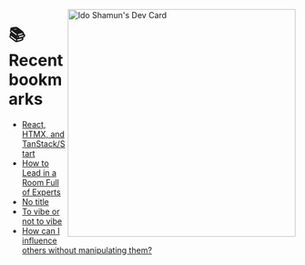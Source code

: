 <a href="https://app.daily.dev/idoshamun"><img src="https://api.daily.dev/devcards/v2/28849d86070e4c099c877ab6837c61f0.png?type=default&r=auy" align="right" width="400" alt="Ido Shamun's Dev Card"/></a>

# 📚 Recent bookmarks
<!-- BOOKMARKS:START -->
- [React, HTMX, and TanStack/Start](https://app.daily.dev/posts/1gDiQPQnY?utm_source=rss&utm_medium=bookmarks&utm_campaign=28849d86070e4c099c877ab6837c61f0)
- [How to Lead in a Room Full of Experts](https://app.daily.dev/posts/VQIc09T7f?utm_source=rss&utm_medium=bookmarks&utm_campaign=28849d86070e4c099c877ab6837c61f0)
- [No title](https://app.daily.dev/posts/GpiU7bEcA?utm_source=rss&utm_medium=bookmarks&utm_campaign=28849d86070e4c099c877ab6837c61f0)
- [To vibe or not to vibe](https://app.daily.dev/posts/F2qDANWLC?utm_source=rss&utm_medium=bookmarks&utm_campaign=28849d86070e4c099c877ab6837c61f0)
- [How can I influence others without manipulating them?](https://app.daily.dev/posts/md4BtlUZW?utm_source=rss&utm_medium=bookmarks&utm_campaign=28849d86070e4c099c877ab6837c61f0)
<!-- BOOKMARKS:END -->
